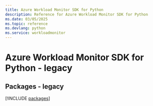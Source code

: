 ```yaml
---
title: Azure Workload Monitor SDK for Python
description: Reference for Azure Workload Monitor SDK for Python
ms.date: 03/05/2025
ms.topic: reference
ms.devlang: python
ms.service: workloadmonitor
---
```

# Azure Workload Monitor SDK for Python - legacy
## Packages - legacy
[!INCLUDE [packages](workload-monitor-index.md)]